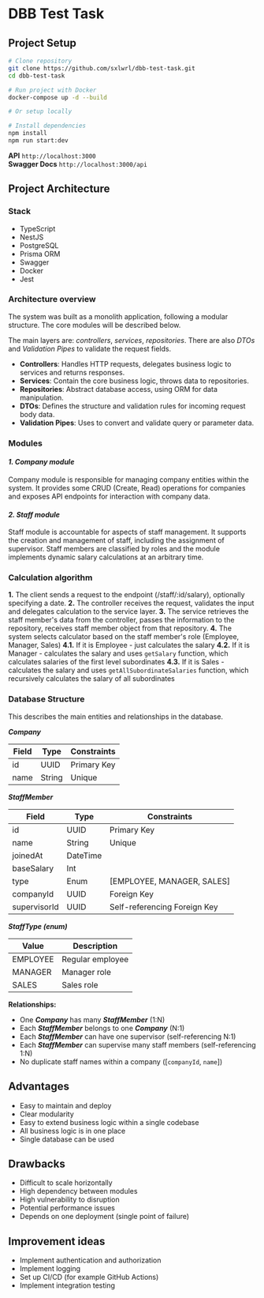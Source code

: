 # DBB Test Task

## Project Setup

```bash
# Clone repository
git clone https://github.com/sxlwrl/dbb-test-task.git
cd dbb-test-task

# Run project with Docker
docker-compose up -d --build

# Or setup locally

# Install dependencies
npm install
npm run start:dev
```

**API** `http://localhost:3000` <br/>
**Swagger Docs** `http://localhost:3000/api`

## Project Architecture

### Stack
- TypeScript
- NestJS
- PostgreSQL
- Prisma ORM
- Swagger
- Docker
- Jest

### Architecture overview

The system was built as a monolith application, following a modular structure. The core modules will be described below.

The main layers are: *controllers*, *services*, *repositories*.
There are also *DTOs* and *Validation Pipes* to validate the request fields.

- **Controllers**: Handles HTTP requests, delegates business logic to services and returns responses.
- **Services**: Contain the core business logic, throws data to repositories.
- **Repositories**: Abstract database access, using ORM for data manipulation.
- **DTOs**: Defines the structure and validation rules for incoming request body data.
- **Validation Pipes**: Uses to convert and validate query or parameter data.

### Modules

#### *1. Company module*
Company module is responsible for managing company entities within the system. It provides some CRUD (Create, Read) operations for companies and exposes API endpoints for interaction with company data.

#### *2. Staff module*
Staff module is accountable for aspects of staff management. It supports the creation and management of staff, including the assignment of supervisor. Staff members are classified by roles and the module implements dynamic salary calculations at an arbitrary time.

### Calculation algorithm

**1.** The client sends a request to the endpoint (/staff/:id/salary), optionally specifying a date.
**2.** The controller receives the request, validates the input and delegates calculation to the service layer.
**3.** The service retrieves the staff member's data from the controller, passes the information to the repository, receives staff member object from that repository.
**4.** The system selects calculator based on the staff member's role (Employee, Manager, Sales)
**4.1.** If it is Employee - just calculates the salary
**4.2.** If it is Manager - calculates the salary and uses `getSalary` function, which calculates salaries of the first level subordinates
**4.3.** If it is Sales - calculates the salary and uses `getAllSubordinateSalaries` function, which recursively calculates the salary of all subordinates

### Database Structure

This describes the main entities and relationships in the database.

***Company***

| Field | Type  | Constraints         |
|-------|-------|---------------------|
| id    | UUID  | Primary Key         |
| name  | String  | Unique  |


***StaffMember***

| Field        | Type   | Constraints                                |
|--------------|--------|---------------------------------------------|
| id           | UUID   | Primary Key                                 |
| name         | String   | Unique                           |
| joinedAt     | DateTime   |                              |
| baseSalary   | Int    |                                  |
| type         | Enum   | [EMPLOYEE, MANAGER, SALES]              |
| companyId    | UUID   | Foreign Key                      |
| supervisorId | UUID   | Self-referencing Foreign Key   |


***StaffType (enum)***

| Value     | Description         |
|-----------|---------------------|
| EMPLOYEE  | Regular employee    |
| MANAGER   | Manager role        |
| SALES     | Sales role          |

**Relationships:**

- One ***Company*** has many ***StaffMember*** (1:N)
- Each ***StaffMember*** belongs to one ***Company*** (N:1)
- Each ***StaffMember*** can have one supervisor (self-referencing N:1)
- Each ***StaffMember*** can supervise many staff members (self-referencing 1:N)
- No duplicate staff names within a company ([`companyId`, `name`])

## Advantages

- Easy to maintain and deploy
- Clear modularity
- Easy to extend business logic within a single codebase
- All business logic is in one place
- Single database can be used

## Drawbacks

- Difficult to scale horizontally
- High dependency between modules
- High vulnerability to disruption
- Potential performance issues
- Depends on one deployment (single point of failure)

## Improvement ideas

- Implement authentication and authorization
- Implement logging
- Set up CI/CD (for example GitHub Actions)
- Implement integration testing
